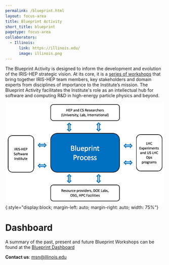 ```yaml
---
permalink: /blueprint.html
layout: focus-area
title: Blueprint Activity
short_title: blueprint
pagetype: focus-area
collaborators:
  - Illinois:
      link: https://illinois.edu/
      image: illinois.png
---
```


  The Blueprint Activity is designed to inform the development and evolution of the IRIS-HEP strategic vision. At its core, it is a [series of workshops](https://indico.cern.ch/category/11329) that bring together IRIS-HEP team members, key stakeholders and domain experts from disciplines of importance to the Institute’s mission. The Blueprint Activity facilitates the Institute's role as an intellectual hub for software and computing R&D in high-energy particle physics and beyond.

![Blueprint](/assets/images/blueprint-process.png){:style="display:block; margin-left: auto; margin-right: auto; width: 75%"}

# Dashboard
A summary of the past, present and future Blueprint Workshops can be found at the
[Blueprint Dashboard](https://docs.google.com/document/d/1h9h61vKs_OZktE20G_7GL5ESMKtpHiUaXpQc5YCpxu4/edit?usp=sharing)

  **Contact us**: [msn@illinois.edu](mailto:msn@illinois.edu)
